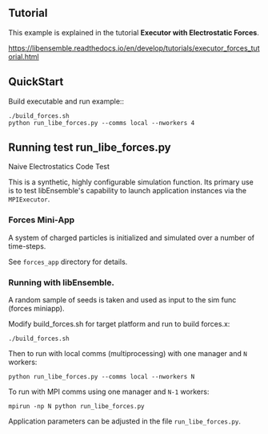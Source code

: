 ## Tutorial

This example is explained in the tutorial **Executor with Electrostatic Forces**.

https://libensemble.readthedocs.io/en/develop/tutorials/executor_forces_tutorial.html

## QuickStart

Build executable and run example::

    ./build_forces.sh
    python run_libe_forces.py --comms local --nworkers 4

## Running test run_libe_forces.py

Naive Electrostatics Code Test

This is a synthetic, highly configurable simulation function. Its primary use
is to test libEnsemble's capability to launch application instances via the `MPIExecutor`.

### Forces Mini-App

A system of charged particles is initialized and simulated over a number of time-steps.

See `forces_app` directory for details.

### Running with libEnsemble.

A random sample of seeds is taken and used as input to the sim func (forces miniapp).

Modify build_forces.sh for target platform and run to build forces.x:

    ./build_forces.sh

Then to run with local comms (multiprocessing) with one manager and `N` workers:

    python run_libe_forces.py --comms local --nworkers N

To run with MPI comms using one manager and `N-1` workers:

    mpirun -np N python run_libe_forces.py

Application parameters can be adjusted in the file `run_libe_forces.py`.
